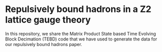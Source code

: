 # Repulsively bound hadrons in a Z2 lattice gauge theory

In this repository, we share the Matrix Product State based Time Evolving Block Decimation (TEBD) code that we have used to generate the data for our repulsively bound hadrons paper. 

